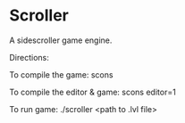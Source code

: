Scroller
========

A sidescroller game engine.

Directions:

To compile the game:
scons

To compile the editor & game:
scons editor=1

To run game:
./scroller <path to .lvl file>


